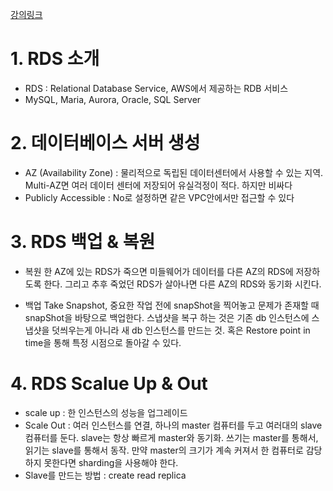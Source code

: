 [강의링크](https://opentutorials.org/course/2717/11807)

# 1. RDS 소개
- RDS : Relational Database Service, AWS에서 제공하는 RDB 서비스
- MySQL, Maria, Aurora, Oracle, SQL Server


# 2. 데이터베이스 서버 생성
- AZ (Availability Zone) : 물리적으로 독립된 데이터센터에서 사용할 수 있는 지역. Multi-AZ면 여러 데이터 센터에 저장되어 유실걱정이 적다. 하지만 비싸다
- Publicly Accessible : No로 설정하면 같은 VPC안에서만 접근할 수 있다


# 3. RDS 백업 & 복원
- 복원 
한 AZ에 있는 RDS가 죽으면 미들웨어가 데이터를 다른 AZ의 RDS에 저장하도록 한다. 
그리고 추후 죽었던 RDS가 살아나면 다른 AZ의 RDS와 동기화 시킨다.

- 백업 
Take Snapshot, 중요한 작업 전에 snapShot을 찍어놓고 문제가 존재할 때 snapShot을 바탕으로 백업한다. 
스냅샷을 복구 하는 것은 기존 db 인스턴스에 스냅샷을 덧씌우는게 아니라 새 db 인스턴스를 만드는 것.
혹은 Restore point in time을 통해 특정 시점으로 돌아갈 수 있다. 

# 4. RDS Scalue Up & Out
- scale up : 한 인스턴스의 성능을 업그레이드
- Scale Out : 여러 인스턴스를 연결, 하나의 master 컴퓨터를 두고 여러대의 slave 컴퓨터를 둔다. slave는 항상 빠르게 master와 동기화. 쓰기는 master를 통해서, 읽기는 slave를 통해서 동작. 만약 master의 크기가 계속 커져서 한 컴퓨터로 감당하지 못한다면 sharding을 사용해야 한다. 
- Slave를 만드는 방법 : create read replica 

